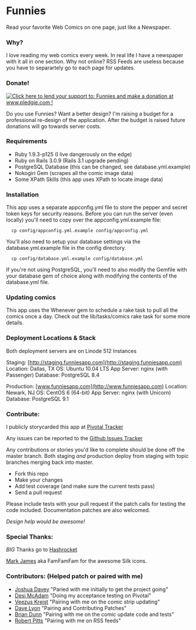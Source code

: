 Funnies
=======

Read your favorite Web Comics on one page, just like a Newspaper.

### Why?

I love reading my web comics every week. In real life I have a newspaper
with it all in one section.  Why not online? RSS Feeds are useless
because you have to separartely go to each page for updates.

### Donate!

[![Click here to lend your support to: Funnies and make a donation at www.pledgie.com !](https://www.pledgie.com/campaigns/15373.png?skin_name=chrome)](http://www.pledgie.com/campaigns/15373)

Do you use Funnies? Want a better design? I'm raising a budget for a
professional re-design of the application. After the budget is raised
future donations will go towards server costs.

### Requirements

* Ruby 1.9.3-p125 (I live dangerously on the edge)
* Ruby on Rails 3.0.9 (Rails 3.1 upgrade pending)
* PostgreSQL Database (this can be changed, see database.yml.example)
* Nokogiri Gem (scrapes all the comic image data)
* Some XPath Skills (this app uses XPath to locate image data)

### Installation

This app uses a separate appconfig.yml file to store the pepper and secret
token keys for security reasons. Before you can run the server (even locally)
you'll need to copy over the appconfig.yml.example file:

```
  cp config/appconfig.yml.example config/appconfig.yml
```

You'll also need to setup your database settings via the database.yml.example
file in the config directory.

```
  cp config/database.yml.example config/database.yml
```

If you're not using PostgreSQL, you'll need to also modify the Gemfile with
your database gem of choice along with modifying the contents of the
database.yml file.

### Updating comics

This app uses the Whenever gem to schedule a rake task to pull all the comics
once a day.  Check out the lib/tasks/comics rake task for some more details.

### Deployment Locations & Stack

Both deployment servers are on Linode 512 Instances

Staging: [http://staging.funniesapp.com](http://staging.funniesapp.com)
Location: Dallas, TX
OS: Ubuntu 10.04 LTS
App Server: nginx (with Passenger)
Database: PostgreSQL 8.4

Production: [www.funniesapp.com](http://www.funniesapp.com)
Location: Newark, NJ
OS: CentOS 6 (64-bit)
App Server: nginx (with Unicorn)
Database: PostgreSQL 9.1

### Contribute:

I publicly storycarded this app at [Pivotal Tracker](https://www.pivotaltracker.com/projects/201253)

Any issues can be reported to the [Github Issues Tracker](https://github.com/martinisoft/funnies/issues)

Any contributions or stories you'd like to complete should be done off the
master branch.  Both staging *and* production deploy from staging with topic
branches merging back into master.

* Fork this repo
* Make your changes
* Add test coverage (and make sure the current tests pass)
* Send a pull request

Please include tests with your pull request if the patch calls for testing
the code included. Documentation patches are also welcomed.

_Design help would be *awesome*!_

### Special Thanks:

*BIG* Thanks go to [Hashrocket](http://www.hashrocket.com/)

[Mark James](http://famfamfam.com/) aka FamFamFam for the awesome Silk icons.

### Contributors: (Helped patch or paired with me)

* [Joshua Davey](http://joshuadavey.com/) "Paried with me initially to get the project going"
* [Desi McAdam](http://twitter.com/desi) "Doing my acceptance testing on Pivotal"
* [Veezus Kreist](http://veez.us/) "Pairing with me on the comic strip updating"
* [Dave Lyon](http://davelyon.net/) "Pairing and Contributing Patches"
* [Brian Dunn](https://twitter.com/higgaion) "Pairing with me on the comic update code and tests"
* [Robert Pitts](https://github.com/rbxbx) "Pairing with me on RSS feeds"
